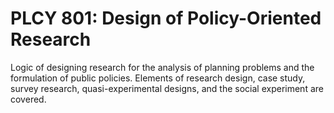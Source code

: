 # PLCY 801: Design of Policy-Oriented Research

Logic of designing research for the analysis of planning problems and the formulation of public policies. Elements of research design, case study, survey research, quasi-experimental designs, and the social experiment are covered.